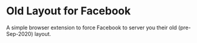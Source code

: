 # Old Layout for Facebook

A simple browser extension to force Facebook to server you their old (pre-Sep-2020) layout.
